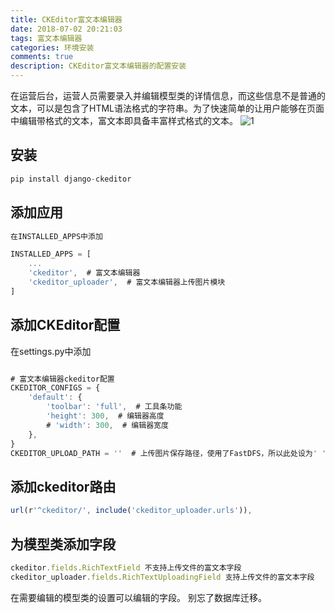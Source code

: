 ```yaml
---
title: CKEditor富文本编辑器
date: 2018-07-02 20:21:03
tags: 富文本编辑器
categories: 环境安装
comments: true
description: CKEditor富文本编辑器的配置安装
---
```

在运营后台，运营人员需要录入并编辑模型类的详情信息，而这些信息不是普通的文本，可以是包含了HTML语法格式的字符串。为了快速简单的让用户能够在页面中编辑带格式的文本，富文本即具备丰富样式格式的文本。
![1](1.jpg)

## 安装

``` javascript
pip install django-ckeditor
```
## 添加应用

``` javascript
在INSTALLED_APPS中添加

INSTALLED_APPS = [
    ...
    'ckeditor',  # 富文本编辑器
    'ckeditor_uploader',  # 富文本编辑器上传图片模块
]
```
## 添加CKEditor配置
在settings.py中添加

``` javascript

# 富文本编辑器ckeditor配置
CKEDITOR_CONFIGS = {
    'default': {
        'toolbar': 'full',  # 工具条功能
        'height': 300,  # 编辑器高度
        # 'width': 300,  # 编辑器宽度
    },
}
CKEDITOR_UPLOAD_PATH = ''  # 上传图片保存路径，使用了FastDFS，所以此处设为' '
```
## 添加ckeditor路由

``` javascript
url(r'^ckeditor/', include('ckeditor_uploader.urls')),
```
## 为模型类添加字段

``` javascript
ckeditor.fields.RichTextField 不支持上传文件的富文本字段
ckeditor_uploader.fields.RichTextUploadingField 支持上传文件的富文本字段
```
在需要编辑的模型类的设置可以编辑的字段。
别忘了数据库迁移。

